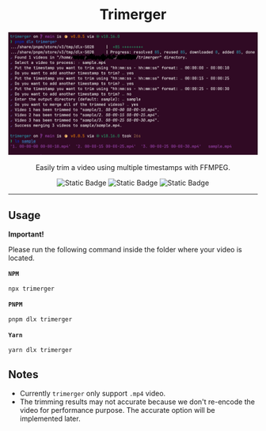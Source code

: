 <h1 align="center">Trimerger</h1> 

<p align="center">
  <img src="./screenshot.png" width="680" />
</p>

<p align="center">
  Easily trim a video using multiple timestamps with FFMPEG.
</p>

<p align="center">
  <img alt="Static Badge" src="https://badgen.net/npm/v/trimerger?color=red">
  <img alt="Static Badge" src="https://badgen.net/static/ffmpeg/6.0/green">
  <img alt="Static Badge" src="https://badgen.net/static/license/WTFPL/purple">
</p>

<hr/>

## Usage

**Important!**

Please run the following command inside the folder where your video is located.

**`NPM`**
```bash
npx trimerger
```

**`PNPM`**
```bash
pnpm dlx trimerger
```

**`Yarn`**
```bash
yarn dlx trimerger
```

## Notes

- Currently `trimerger` only support `.mp4` video.
- The trimming results may not accurate because we don't re-encode the video for performance purpose. The accurate option will be implemented later.